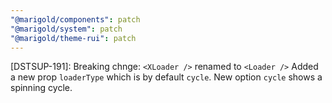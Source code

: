 ```yaml
---
"@marigold/components": patch
"@marigold/system": patch
"@marigold/theme-rui": patch
---
```


[DSTSUP-191]: 
Breaking chnge: `<XLoader />` renamed to `<Loader />`
Added a new prop `loaderType` which is by default `cycle`. New option `cycle` shows a spinning cycle.

